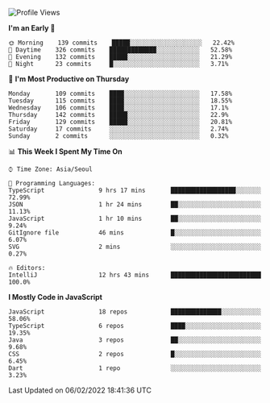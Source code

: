 <!--START_SECTION:waka-->
![Profile Views](http://img.shields.io/badge/Profile%20Views-0-blue)

**I'm an Early 🐤** 

```text
🌞 Morning    139 commits    █████░░░░░░░░░░░░░░░░░░░░   22.42% 
🌆 Daytime    326 commits    █████████████░░░░░░░░░░░░   52.58% 
🌃 Evening    132 commits    █████░░░░░░░░░░░░░░░░░░░░   21.29% 
🌙 Night      23 commits     █░░░░░░░░░░░░░░░░░░░░░░░░   3.71%

```
📅 **I'm Most Productive on Thursday** 

```text
Monday       109 commits    ████░░░░░░░░░░░░░░░░░░░░░   17.58% 
Tuesday      115 commits    ████░░░░░░░░░░░░░░░░░░░░░   18.55% 
Wednesday    106 commits    ████░░░░░░░░░░░░░░░░░░░░░   17.1% 
Thursday     142 commits    █████░░░░░░░░░░░░░░░░░░░░   22.9% 
Friday       129 commits    █████░░░░░░░░░░░░░░░░░░░░   20.81% 
Saturday     17 commits     ░░░░░░░░░░░░░░░░░░░░░░░░░   2.74% 
Sunday       2 commits      ░░░░░░░░░░░░░░░░░░░░░░░░░   0.32%

```


📊 **This Week I Spent My Time On** 

```text
⌚︎ Time Zone: Asia/Seoul

💬 Programming Languages: 
TypeScript               9 hrs 17 mins       ██████████████████░░░░░░░   72.99% 
JSON                     1 hr 24 mins        ██░░░░░░░░░░░░░░░░░░░░░░░   11.13% 
JavaScript               1 hr 10 mins        ██░░░░░░░░░░░░░░░░░░░░░░░   9.24% 
GitIgnore file           46 mins             █░░░░░░░░░░░░░░░░░░░░░░░░   6.07% 
SVG                      2 mins              ░░░░░░░░░░░░░░░░░░░░░░░░░   0.27%

🔥 Editors: 
IntelliJ                 12 hrs 43 mins      █████████████████████████   100.0%

```

**I Mostly Code in JavaScript** 

```text
JavaScript               18 repos            ██████████████░░░░░░░░░░░   58.06% 
TypeScript               6 repos             ████░░░░░░░░░░░░░░░░░░░░░   19.35% 
Java                     3 repos             ██░░░░░░░░░░░░░░░░░░░░░░░   9.68% 
CSS                      2 repos             █░░░░░░░░░░░░░░░░░░░░░░░░   6.45% 
Dart                     1 repo              ░░░░░░░░░░░░░░░░░░░░░░░░░   3.23%

```



 Last Updated on 06/02/2022 18:41:36 UTC
<!--END_SECTION:waka-->
